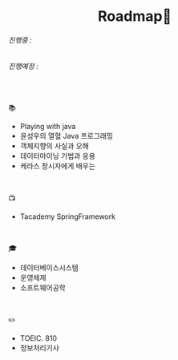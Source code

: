 
<h1 align="center">Roadmap👋</h1>

<h6>진행중   : </h6>
<h6>진행예정 : </h6>
<br/>

📚 
  * Playing with java
  * 윤성우의 열혈 Java 프로그래밍
  * 객체지향의 사실과 오해
  * 데이터마이닝 기법과 응용
  * 케라스 창시자에게 배우는 
  <br/>
  
📺
  * Tacademy SpringFramework
  <br/>
  
🎓
  * 데이터베이스시스템
  * 운영체제
  * 소프트웨어공학
  <br/>
  
✏️
  * TOEIC. 810
  * 정보처리기사
  
